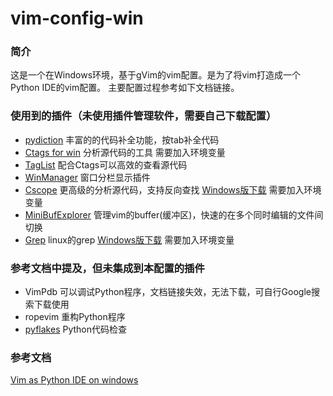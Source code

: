 # vim-config-win
### 简介
这是一个在Windows环境，基于gVim的vim配置。是为了将vim打造成一个Python IDE的vim配置。
主要配置过程参考如下文档链接。

### 使用到的插件（未使用插件管理软件，需要自己下载配置）
* [pydiction][] 丰富的的代码补全功能，按tab补全代码
* [Ctags for win][Ctags] 分析源代码的工具 需要加入环境变量
* [TagList][]  配合Ctags可以高效的查看源代码
* [WinManager][]  窗口分栏显示插件
* [Cscope][]  更高级的分析源代码，支持反向查找 [Windows版下载][Cscope-win] 需要加入环境变量
* [MiniBufExplorer][] 管理vim的buffer(缓冲区)，快速的在多个同时编辑的文件间切换
* [Grep][]  linux的grep [Windows版下载][Grep-win] 需要加入环境变量


### 参考文档中提及，但未集成到本配置的插件
* VimPdb  可以调试Python程序，文档链接失效，无法下载，可自行Google搜索下载使用
* ropevim 重构Python程序
* [pyflakes][]  Python代码检查

### 参考文档
[Vim as Python IDE on windows][link1]

[pydiction]: http://www.vim.org/scripts/script.php?script_id=850
[Ctags]: http://ctags.sourceforge.net/
[TagList]: http://www.vim.org/scripts/script.php?script_id=273
[WinManager]: http://www.vim.org/scripts/script.php?script_id=95
[Cscope]: http://cscope.sourceforge.net/
[Cscope-win]: https://sourceforge.net/projects/mslk/
[MiniBufExplorer]: http://www.vim.org/scripts/script.php?script_id=159
[Grep]: http://www.gnu.org/software/grep/manual/
[Grep-win]: http://gnuwin32.sourceforge.net/packages/grep.htm
[pyflakes]: http://www.vim.org/scripts/script.php?script_id=2441

[link1]: http://www.cnblogs.com/renrenqq/archive/2010/09/09/1813669.html
